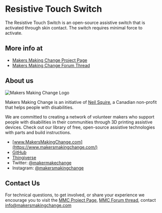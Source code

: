 # Resistive Touch Switch

The Resistive Touch Switch is an open-source assistive switch that is activated through skin contact. The switch requires minimal force to activate.

## More info at

- [Makers Making Change Project Page](https://www.makersmakingchange.com/project/resisitive-touch-switch/)
- [Makers Making Change Forum Thread](https://www.forum.makersmakingchange.com)



## About us

![Makers Making Change Logo](https://www.makersmakingchange.com/wp-content/uploads/logo/mmc_logo.svg)

Makers Making Change is an initiative of [Neil Squire](https://www.neilsquire.ca/), a Canadian non-profit that helps people with disabilities.

We are committed to creating a network of volunteer makers who support people with disabilities in their communities through 3D printing assistive devices. Check out our library of free, open-source assistive technologies with parts and build instructions.

 - [www.MakersMakingChange.com](https://www.makersmakingchange.com/)
 - [GitHub](https://github.com/makersmakingchange)
 - [Thingiverse](https://www.thingiverse.com/makersmakingchange/about)
 - Twitter: [@makermakechange](https://twitter.com/makermakechange)
 - Instagram: [@makersmakingchange](https://www.instagram.com/makersmakingchange)


## Contact Us

For technical questions, to get involved, or share your experience we encourage you to visit the [MMC Project Page]( https://www.makersmakingchange.com/project/resisitive-touch-switch/), [MMC Forum thread](https://www.forum.makersmakingchange.com), contact info@makersmakingchange.com
